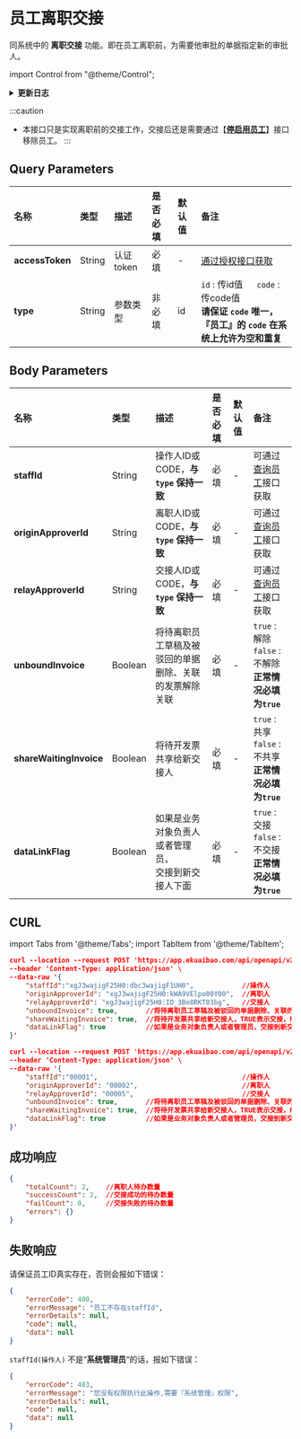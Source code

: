 # 员工离职交接
同系统中的 **离职交接** 功能。即在员工离职前，为需要他审批的单据指定新的审批人。

import Control from "@theme/Control";

<Control
method="POST"
url="/api/openapi/v2.1/flows/relay"
/>

<details>
  <summary><b>更新日志</b></summary>
  <div>
    <a href="https://docs.ekuaibao.com/docs/open-api/notice/update-log" target="_blank"><b>1.4.0  </b></a>&nbsp;&nbsp;&nbsp; -> 🚀 接口升级 <b>v2.1</b> 版本，新增 <b>type</b> 类型参数，支持 <b>id</b> 或 <b>code</b> 传参。<br/>
    <a href="https://docs.ekuaibao.com/docs/open-api/notice/update-log" target="_blank"><b>0.7.156</b></a> -> 🆕 新增了本接口。<br/>
  </div>
</details>

:::caution
- 本接口只是实现离职前的交接工作，交接后还是需要通过【**[停启用员工](/docs/open-api/contacts/active-staffs)**】接口移除员工。
:::

## Query Parameters

| 名称 | 类型 | 描述 | 是否必填 | 默认值 | 备注 |
| :--- | :--- | :--- | :--- |:--- | :--- |
| **accessToken** | String | 认证token | 必填 | - | [通过授权接口获取](/docs/open-api/getting-started/auth) |
| **type**        | String | 参数类型   | 非必填 | id | `id` : 传id值 &emsp; `code` : 传code值<br/>**请保证 `code` 唯一，『员工』的 `code` 在系统上允许为空和重复** |

## Body Parameters
| 名称 | 类型 | 描述 | 是否必填 | 默认值 | 备注 |
| :--- | :--- | :--- | :--- |:--- | :--- |
| **staffId**             | String  | 操作人ID或CODE，**与 `type` 保持一致** | 必填 | - | 可通过[查询员工](/docs/open-api/corporation/get-staff-ids)接口获取 |
| **originApproverId**    | String  | 离职人ID或CODE，**与 `type` 保持一致** | 必填 | - | 可通过[查询员工](/docs/open-api/corporation/get-staff-ids)接口获取 |
| **relayApproverId**     | String  | 交接人ID或CODE，**与 `type` 保持一致** | 必填 | - | 可通过[查询员工](/docs/open-api/corporation/get-staff-ids)接口获取 |
| **unboundInvoice**      | Boolean | 将待离职员工草稿及被驳回的单据<br/>删除、关联的发票解除关联 | 必填 | - | `true` : 解除 &emsp; `false` : 不解除<br/>**正常情况必填为`true`** |
| **shareWaitingInvoice** | Boolean | 将待开发票共享给新交接人                              | 必填 | - | `true` : 共享 &emsp; `false` : 不共享<br/>**正常情况必填为`true`** |
| **dataLinkFlag**        | Boolean | 如果是业务对象负责人或者管理员，<br/>交接到新交接人下面    | 必填 | - | `true` : 交接 &emsp; `false` : 不交接<br/>**正常情况必填为`true`** |


## CURL

import Tabs from '@theme/Tabs';
import TabItem from '@theme/TabItem';

<Tabs>
<TabItem value="id" label="id" default>

```json
curl --location --request POST 'https://app.ekuaibao.com/api/openapi/v2.1/flows/relay?accessToken=ID_3Dlosos1_Gg:xgJ3wajigF25H0' \
--header 'Content-Type: application/json' \
--data-raw '{
    "staffId":"xgJ3wajigF25H0:dbc3wajigF1UH0",            //操作人
    "originApproverId": "xgJ3wajigF25H0:kWA9VElpo00Y00",  //离职人
    "relayApproverId": "xgJ3wajigF25H0:ID_3Be8RKT03bg",   //交接人
    "unboundInvoice": true,       //将待离职员工草稿及被驳回的单据删除、关联的发票解除关联，TRUE表示交接，FALSE表示不交接  必填为true
    "shareWaitingInvoice": true,  //将待开发票共享给新交接人，TRUE表示交接，FALSE表示不交接  必填为true
    "dataLinkFlag": true          //如果是业务对象负责人或者管理员，交接到新交接人下面，TRUE表示交接，FALSE表示不交接  必填为true
}'
```
</TabItem>
<TabItem value="code" label="code">

```json
curl --location --request POST 'https://app.ekuaibao.com/api/openapi/v2.1/flows/relay?accessToken=ID_3Dlosos1_Gg:xgJ3wajigF25H0&type=code' \
--header 'Content-Type: application/json' \
--data-raw '{
    "staffId":"00001",                                    //操作人
    "originApproverId": "00002",                          //离职人
    "relayApproverId": "00005",                           //交接人
    "unboundInvoice": true,       //将待离职员工草稿及被驳回的单据删除、关联的发票解除关联，TRUE表示交接，FALSE表示不交接  必填为true
    "shareWaitingInvoice": true,  //将待开发票共享给新交接人，TRUE表示交接，FALSE表示不交接  必填为true
    "dataLinkFlag": true          //如果是业务对象负责人或者管理员，交接到新交接人下面，TRUE表示交接，FALSE表示不交接  必填为true
}'
```
</TabItem>
</Tabs>

## 成功响应
```json
{
    "totalCount": 2,    //离职人待办数量
    "successCount": 2,  //交接成功的待办数量
    "failCount": 0,     //交接失败的待办数量
    "errors": {}
}
```

## 失败响应
请保证员工ID真实存在，否则会报如下错误：
```json
{
    "errorCode": 400,
    "errorMessage": "员工不存在staffId",
    "errorDetails": null,
    "code": null,
    "data": null
}
```
`staffId(操作人)` 不是“**系统管理员**“的话，报如下错误：
```json
{
    "errorCode": 403,
    "errorMessage": "您没有权限执行此操作,需要『系统管理』权限",
    "errorDetails": null,
    "code": null,
    "data": null
}
```